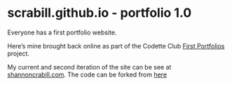# scrabill.github.io - portfolio 1.0

Everyone has a first portfolio website.

Here’s mine brought back online as part of the Codette Club [First Portfolios](https://medium.com/codetteclub/first-portfolios-the-good-the-bad-and-the-why-god-why-76634fb7e8b1) project.

My current and second iteration of the site can be see at [shannoncrabill.com](http://shannoncrabill.com/). The code can be forked from [here](https://github.com/scrabill/portfolio-2.0)
